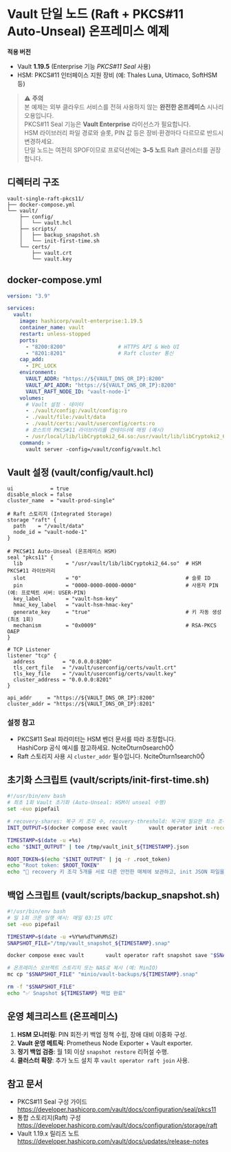 # Vault 단일 노드 (Raft + PKCS#11 Auto‑Unseal) 온프레미스 예제

**적용 버전**  
- Vault **1.19.5** (Enterprise 기능 *PKCS#11 Seal* 사용)  
- HSM: PKCS#11 인터페이스 지원 장비 (예: Thales Luna, Utimaco, SoftHSM 등)

> ⚠️ **주의**  
> 본 예제는 외부 클라우드 서비스를 전혀 사용하지 않는 **완전한 온프레미스** 시나리오용입니다.  
> PKCS#11 Seal 기능은 **Vault Enterprise** 라이선스가 필요합니다.  
> HSM 라이브러리 파일 경로와 슬롯, PIN 값 등은 장비·환경마다 다르므로 반드시 변경하세요.  
> 단일 노드는 여전히 SPOF이므로 프로덕션에는 **3–5 노드** Raft 클러스터를 권장합니다.

## 디렉터리 구조
```
vault-single-raft-pkcs11/
├── docker-compose.yml
└── vault/
    ├── config/
    │   └── vault.hcl
    ├── scripts/
    │   ├── backup_snapshot.sh
    │   └── init-first-time.sh
    └── certs/
        ├── vault.crt
        └── vault.key
```

## docker-compose.yml
```yaml
version: "3.9"

services:
  vault:
    image: hashicorp/vault-enterprise:1.19.5
    container_name: vault
    restart: unless-stopped
    ports:
      - "8200:8200"                 # HTTPS API & Web UI
      - "8201:8201"                 # Raft cluster 통신
    cap_add:
      - IPC_LOCK
    environment:
      VAULT_ADDR: "https://${VAULT_DNS_OR_IP}:8200"
      VAULT_API_ADDR: "https://${VAULT_DNS_OR_IP}:8200"
      VAULT_RAFT_NODE_ID: "vault-node-1"
    volumes:
      # Vault 설정 · 데이터
      - ./vault/config:/vault/config:ro
      - ./vault/file:/vault/data
      - ./vault/certs:/vault/userconfig/certs:ro
      # 호스트의 PKCS#11 라이브러리를 컨테이너에 매핑 (예시)
      - /usr/local/lib/libCryptoki2_64.so:/usr/vault/lib/libCryptoki2_64.so:ro
    command: >
      vault server -config=/vault/config/vault.hcl
```

## Vault 설정 (vault/config/vault.hcl)
```hcl
ui            = true
disable_mlock = false
cluster_name  = "vault-prod-single"

# Raft 스토리지 (Integrated Storage)
storage "raft" {
  path    = "/vault/data"
  node_id = "vault-node-1"
}

# PKCS#11 Auto‑Unseal (온프레미스 HSM)
seal "pkcs11" {
  lib              = "/usr/vault/lib/libCryptoki2_64.so"  # HSM PKCS#11 라이브러리
  slot             = "0"                                  # 슬롯 ID
  pin              = "0000-0000-0000-0000"                # 사용자 PIN (예: 프로텍트 서버: USER-PIN)
  key_label        = "vault-hsm-key"
  hmac_key_label   = "vault-hsm-hmac-key"
  generate_key     = "true"                               # 키 자동 생성 (최초 1회)
  mechanism        = "0x0009"                             # RSA‑PKCS OAEP
}

# TCP Listener
listener "tcp" {
  address         = "0.0.0.0:8200"
  tls_cert_file   = "/vault/userconfig/certs/vault.crt"
  tls_key_file    = "/vault/userconfig/certs/vault.key"
  cluster_address = "0.0.0.0:8201"
}

api_addr     = "https://${VAULT_DNS_OR_IP}:8200"
cluster_addr = "https://${VAULT_DNS_OR_IP}:8201"
```

### 설정 참고  
- PKCS#11 Seal 파라미터는 HSM 벤더 문서를 따라 조정합니다.  
  HashiCorp 공식 예시를 참고하세요. citeturn0search0  
- Raft 스토리지 사용 시 `cluster_addr` 필수입니다. citeturn1search0

## 초기화 스크립트 (vault/scripts/init-first-time.sh)
```bash
#!/usr/bin/env bash
# 최초 1회 Vault 초기화 (Auto‑Unseal: HSM이 unseal 수행)
set -euo pipefail

# recovery-shares: 복구 키 조각 수, recovery-threshold: 복구에 필요한 최소 조각
INIT_OUTPUT=$(docker compose exec vault       vault operator init -recovery-shares=5 -recovery-threshold=3 -format=json)

TIMESTAMP=$(date -u +%s)
echo "$INIT_OUTPUT" | tee /tmp/vault_init_${TIMESTAMP}.json

ROOT_TOKEN=$(echo "$INIT_OUTPUT" | jq -r .root_token)
echo "Root token: $ROOT_TOKEN"
echo "🔐 recovery 키 조각 5개를 서로 다른 안전한 매체에 보관하고, init JSON 파일을 즉시 삭제하세요."
```

## 백업 스크립트 (vault/scripts/backup_snapshot.sh)
```bash
#!/usr/bin/env bash
# 일 1회 크론 실행 예시: 매일 03:15 UTC
set -euo pipefail

TIMESTAMP=$(date -u +%Y%m%dT%H%M%SZ)
SNAPSHOT_FILE="/tmp/vault_snapshot_${TIMESTAMP}.snap"

docker compose exec vault       vault operator raft snapshot save "$SNAPSHOT_FILE"

# 온프레미스 오브젝트 스토리지 또는 NAS로 복사 (예: MinIO)
mc cp "$SNAPSHOT_FILE" "minio/vault-backups/${TIMESTAMP}.snap"

rm -f "$SNAPSHOT_FILE"
echo "✅ Snapshot ${TIMESTAMP} 백업 완료"
```

## 운영 체크리스트 (온프레미스)
1. **HSM 모니터링**: PIN 회전·키 백업 정책 수립, 장애 대비 이중화 구성.  
2. **Vault 운영 메트릭**: Prometheus Node Exporter + Vault exporter.  
3. **정기 백업 검증**: 월 1회 이상 `snapshot restore` 리허설 수행.  
4. **클러스터 확장**: 추가 노드 설치 후 `vault operator raft join` 사용.

## 참고 문서
- PKCS#11 Seal 구성 가이드  
  <https://developer.hashicorp.com/vault/docs/configuration/seal/pkcs11>  
- 통합 스토리지(Raft) 구성  
  <https://developer.hashicorp.com/vault/docs/configuration/storage/raft>  
- Vault 1.19.x 릴리즈 노트  
  <https://developer.hashicorp.com/vault/docs/updates/release-notes>
